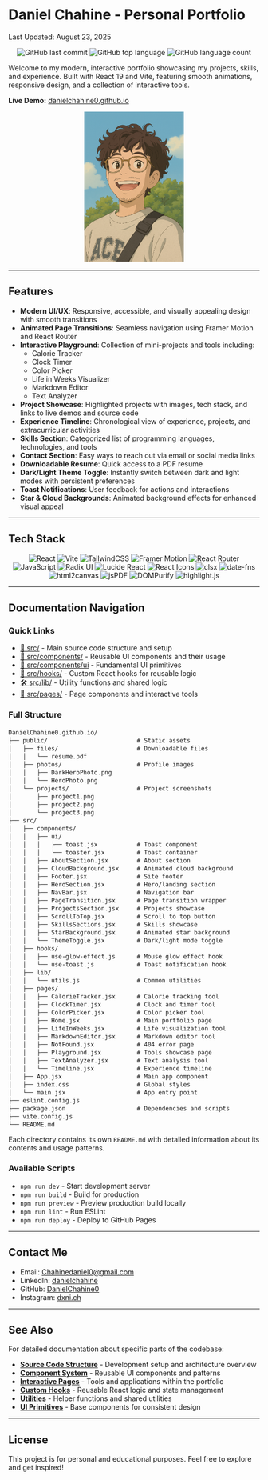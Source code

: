 # Daniel Chahine - Personal Portfolio

Last Updated: August 23, 2025

<p align="center">
  <img alt="GitHub last commit" src="https://img.shields.io/github/last-commit/DanielChahine0/DanielChahine0.github.io?style=for-the-badge&logo=GitHub">
  <img alt="GitHub top language" src="https://img.shields.io/github/languages/top/DanielChahine0/DanielChahine0.github.io?style=for-the-badge&logo=Javascript">
  <img alt="GitHub language count" src="https://img.shields.io/github/languages/count/DanielChahine0/DanielChahine0.github.io?style=for-the-badge">
</p>

Welcome to my modern, interactive portfolio showcasing my projects, skills, and experience. Built with React 19 and Vite, featuring smooth animations, responsive design, and a collection of interactive tools.

**Live Demo:** [danielchahine0.github.io](https://danielchahine0.github.io)

<p align="center">
  <a href="https://danielchahine0.github.io">
    <img src="public/photos/HeroPhoto.png" alt="Portfolio Preview" style="max-height: 300px;">
  </a>
</p>

---

## Features

- **Modern UI/UX**: Responsive, accessible, and visually appealing design with smooth transitions
- **Animated Page Transitions**: Seamless navigation using Framer Motion and React Router
- **Interactive Playground**: Collection of mini-projects and tools including:
  - Calorie Tracker
  - Clock Timer
  - Color Picker
  - Life in Weeks Visualizer
  - Markdown Editor
  - Text Analyzer
- **Project Showcase**: Highlighted projects with images, tech stack, and links to live demos and source code
- **Experience Timeline**: Chronological view of experience, projects, and extracurricular activities
- **Skills Section**: Categorized list of programming languages, technologies, and tools
- **Contact Section**: Easy ways to reach out via email or social media links
- **Downloadable Resume**: Quick access to a PDF resume
- **Dark/Light Theme Toggle**: Instantly switch between dark and light modes with persistent preferences
- **Toast Notifications**: User feedback for actions and interactions
- **Star & Cloud Backgrounds**: Animated background effects for enhanced visual appeal

---

## Tech Stack

<p align="center">
  <img alt="React" src="https://img.shields.io/badge/React-20232A?style=for-the-badge&logo=react&logoColor=61DAFB">
  <img alt="Vite" src="https://img.shields.io/badge/Vite-B73BFE?style=for-the-badge&logo=vite&logoColor=FFD62E">
  <img alt="TailwindCSS" src="https://img.shields.io/badge/Tailwind_CSS-38B2AC?style=for-the-badge&logo=tailwind-css&logoColor=white">
  <img alt="Framer Motion" src="https://img.shields.io/badge/Framer%20Motion-0055FF?style=for-the-badge&logo=framer&logoColor=white">
  <img alt="React Router" src="https://img.shields.io/badge/React%20Router-CA4245?style=for-the-badge&logo=reactrouter&logoColor=white">
  <img alt="JavaScript" src="https://img.shields.io/badge/JavaScript-F7DF1E?style=for-the-badge&logo=javascript&logoColor=black">
  <img alt="Radix UI" src="https://img.shields.io/badge/Radix%20UI-161618?style=for-the-badge&logo=radixui&logoColor=white">
  <img alt="Lucide React" src="https://img.shields.io/badge/Lucide-F56565?style=for-the-badge&logo=lucide&logoColor=white">
  <img alt="React Icons" src="https://img.shields.io/badge/React%20Icons-61DAFB?style=for-the-badge&logo=react&logoColor=black">
  <img alt="clsx" src="https://img.shields.io/badge/clsx-4F46E5?style=for-the-badge&logo=javascript&logoColor=white">
  <img alt="date-fns" src="https://img.shields.io/badge/date--fns-770C56?style=for-the-badge&logo=javascript&logoColor=white">
  <img alt="html2canvas" src="https://img.shields.io/badge/html2canvas-E34F26?style=for-the-badge&logo=html5&logoColor=white">
  <img alt="jsPDF" src="https://img.shields.io/badge/jsPDF-FF6B6B?style=for-the-badge&logo=adobe-acrobat-reader&logoColor=white">
  <img alt="DOMPurify" src="https://img.shields.io/badge/DOMPurify-4B5563?style=for-the-badge&logo=security&logoColor=white">
  <img alt="highlight.js" src="https://img.shields.io/badge/highlight.js-9CA3AF?style=for-the-badge&logo=javascript&logoColor=white">
</p>

---


## Documentation Navigation

### Quick Links
- [📁 src/](./src/README.md) - Main source code structure and setup
- [🧩 src/components/](./src/components/README.md) - Reusable UI components and their usage
- [🎨 src/components/ui](./src/components/ui/README.md) - Fundamental UI primitives
- [🎣 src/hooks/](./src/hooks/README.md) - Custom React hooks for reusable logic
- [🛠️ src/lib/](./src/lib/README.md) - Utility functions and shared logic
- [📄 src/pages/](./src/pages/README.md) - Page components and interactive tools


### Full Structure
```
DanielChahine0.github.io/
├── public/                         # Static assets
│   ├── files/                      # Downloadable files
│   │   └── resume.pdf              
│   ├── photos/                     # Profile images
│   │   ├── DarkHeroPhoto.png
│   │   └── HeroPhoto.png
│   └── projects/                   # Project screenshots
│       ├── project1.png
│       ├── project2.png
│       └── project3.png
├── src/                            
│   ├── components/                 
│   │   ├── ui/                     
│   │   │   ├── toast.jsx           # Toast component
│   │   │   └── toaster.jsx         # Toast container
│   │   ├── AboutSection.jsx        # About section
│   │   ├── CloudBackground.jsx     # Animated cloud background
│   │   ├── Footer.jsx              # Site footer
│   │   ├── HeroSection.jsx         # Hero/landing section
│   │   ├── NavBar.jsx              # Navigation bar
│   │   ├── PageTransition.jsx      # Page transition wrapper
│   │   ├── ProjectsSection.jsx     # Projects showcase
│   │   ├── ScrollToTop.jsx         # Scroll to top button
│   │   ├── SkillsSections.jsx      # Skills showcase
│   │   ├── StarBackground.jsx      # Animated star background
│   │   └── ThemeToggle.jsx         # Dark/light mode toggle
│   ├── hooks/                      
│   │   ├── use-glow-effect.js      # Mouse glow effect hook
│   │   └── use-toast.js            # Toast notification hook
│   ├── lib/                        
│   │   └── utils.js                # Common utilities
│   ├── pages/                      
│   │   ├── CalorieTracker.jsx      # Calorie tracking tool
│   │   ├── ClockTimer.jsx          # Clock and timer tool
│   │   ├── ColorPicker.jsx         # Color picker tool
│   │   ├── Home.jsx                # Main portfolio page
│   │   ├── LifeInWeeks.jsx         # Life visualization tool
│   │   ├── MarkdownEditor.jsx      # Markdown editor tool
│   │   ├── NotFound.jsx            # 404 error page
│   │   ├── Playground.jsx          # Tools showcase page
│   │   ├── TextAnalyzer.jsx        # Text analysis tool
│   │   └── Timeline.jsx            # Experience timeline
│   ├── App.jsx                     # Main app component
│   ├── index.css                   # Global styles
│   └── main.jsx                    # App entry point
├── eslint.config.js                
├── package.json                    # Dependencies and scripts
├── vite.config.js                  
└── README.md                       
```

Each directory contains its own `README.md` with detailed information about its contents and usage patterns.

### Available Scripts

- `npm run dev` - Start development server
- `npm run build` - Build for production
- `npm run preview` - Preview production build locally
- `npm run lint` - Run ESLint
- `npm run deploy` - Deploy to GitHub Pages

---

## Contact Me

- Email: [Chahinedaniel0@gmail.com](mailto:Chahinedaniel0@gmail.com)
- LinkedIn: [danielchahine](https://www.linkedin.com/in/danielchahine)
- GitHub: [DanielChahine0](https://github.com/DanielChahine0)
- Instagram: [dxni.ch](https://instagram.com/dxni.ch)

---

## See Also

For detailed documentation about specific parts of the codebase:

- **[Source Code Structure](./src/README.md)** - Development setup and architecture overview
- **[Component System](./src/components/README.md)** - Reusable UI components and patterns
- **[Interactive Pages](./src/pages/README.md)** - Tools and applications within the portfolio
- **[Custom Hooks](./src/hooks/README.md)** - Reusable React logic and state management
- **[Utilities](./src/lib/README.md)** - Helper functions and shared utilities
- **[UI Primitives](./src/components/ui/README.md)** - Base components for consistent design

---

## License
This project is for personal and educational purposes. Feel free to explore and get inspired!

